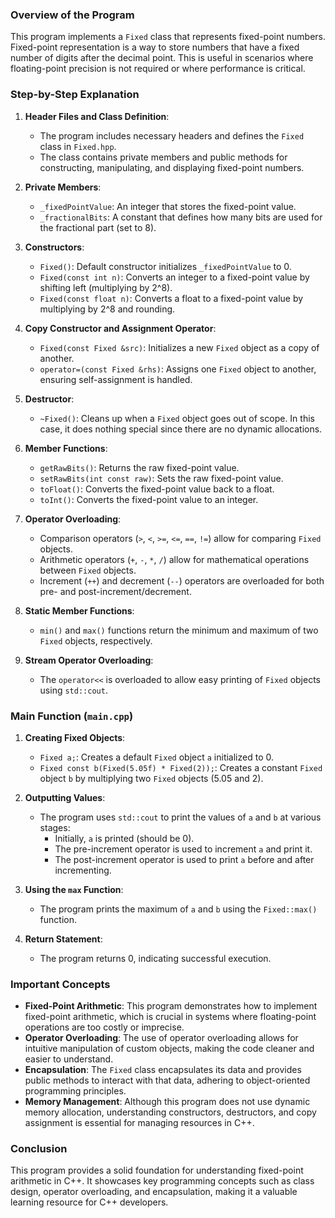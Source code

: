 ### Overview of the Program

This program implements a `Fixed` class that represents fixed-point numbers. Fixed-point representation is a way to store numbers that have a fixed number of digits after the decimal point. This is useful in scenarios where floating-point precision is not required or where performance is critical.

### Step-by-Step Explanation

1. **Header Files and Class Definition**:
   - The program includes necessary headers and defines the `Fixed` class in `Fixed.hpp`.
   - The class contains private members and public methods for constructing, manipulating, and displaying fixed-point numbers.

2. **Private Members**:
   - `_fixedPointValue`: An integer that stores the fixed-point value.
   - `_fractionalBits`: A constant that defines how many bits are used for the fractional part (set to 8).

3. **Constructors**:
   - `Fixed()`: Default constructor initializes `_fixedPointValue` to 0.
   - `Fixed(const int n)`: Converts an integer to a fixed-point value by shifting left (multiplying by 2^8).
   - `Fixed(const float n)`: Converts a float to a fixed-point value by multiplying by 2^8 and rounding.

4. **Copy Constructor and Assignment Operator**:
   - `Fixed(const Fixed &src)`: Initializes a new `Fixed` object as a copy of another.
   - `operator=(const Fixed &rhs)`: Assigns one `Fixed` object to another, ensuring self-assignment is handled.

5. **Destructor**:
   - `~Fixed()`: Cleans up when a `Fixed` object goes out of scope. In this case, it does nothing special since there are no dynamic allocations.

6. **Member Functions**:
   - `getRawBits()`: Returns the raw fixed-point value.
   - `setRawBits(int const raw)`: Sets the raw fixed-point value.
   - `toFloat()`: Converts the fixed-point value back to a float.
   - `toInt()`: Converts the fixed-point value to an integer.

7. **Operator Overloading**:
   - Comparison operators (`>`, `<`, `>=`, `<=`, `==`, `!=`) allow for comparing `Fixed` objects.
   - Arithmetic operators (`+`, `-`, `*`, `/`) allow for mathematical operations between `Fixed` objects.
   - Increment (`++`) and decrement (`--`) operators are overloaded for both pre- and post-increment/decrement.

8. **Static Member Functions**:
   - `min()` and `max()` functions return the minimum and maximum of two `Fixed` objects, respectively.

9. **Stream Operator Overloading**:
   - The `operator<<` is overloaded to allow easy printing of `Fixed` objects using `std::cout`.

### Main Function (`main.cpp`)

1. **Creating Fixed Objects**:
   - `Fixed a;`: Creates a default `Fixed` object `a` initialized to 0.
   - `Fixed const b(Fixed(5.05f) * Fixed(2));`: Creates a constant `Fixed` object `b` by multiplying two `Fixed` objects (5.05 and 2).

2. **Outputting Values**:
   - The program uses `std::cout` to print the values of `a` and `b` at various stages:
     - Initially, `a` is printed (should be 0).
     - The pre-increment operator is used to increment `a` and print it.
     - The post-increment operator is used to print `a` before and after incrementing.

3. **Using the `max` Function**:
   - The program prints the maximum of `a` and `b` using the `Fixed::max()` function.

4. **Return Statement**:
   - The program returns 0, indicating successful execution.

### Important Concepts

- **Fixed-Point Arithmetic**: This program demonstrates how to implement fixed-point arithmetic, which is crucial in systems where floating-point operations are too costly or imprecise.
- **Operator Overloading**: The use of operator overloading allows for intuitive manipulation of custom objects, making the code cleaner and easier to understand.
- **Encapsulation**: The `Fixed` class encapsulates its data and provides public methods to interact with that data, adhering to object-oriented programming principles.
- **Memory Management**: Although this program does not use dynamic memory allocation, understanding constructors, destructors, and copy assignment is essential for managing resources in C++.

### Conclusion

This program provides a solid foundation for understanding fixed-point arithmetic in C++. It showcases key programming concepts such as class design, operator overloading, and encapsulation, making it a valuable learning resource for C++ developers.